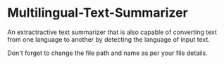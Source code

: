 # Multilingual-Text-Summarizer
An extractractive text summarizer that is also capable of converting text from one language to another by detecting the language of input text.

Don't forget to change the file path and name as per your file details.
